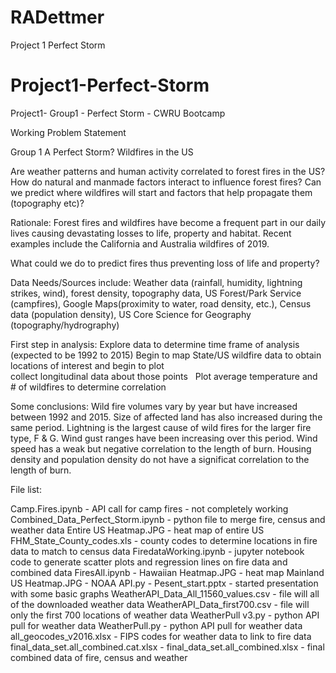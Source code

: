 # RADettmer
Project 1 Perfect Storm
# Project1-Perfect-Storm
Project1- Group1 - Perfect Storm - CWRU Bootcamp

Working Problem Statement

Group 1
A Perfect Storm? Wildfires in the US

Are weather patterns and human activity correlated to forest fires in the US?
    How do natural and manmade factors interact to influence forest fires?
    Can we predict where wildfires will start and factors that help propagate them     
(topography etc)?

Rationale: Forest fires and wildfires have become a frequent part in our daily lives causing devastating losses to life, property and habitat. Recent examples include the California and Australia wildfires of 2019. 

What could we do to predict fires thus preventing loss of life and property?

Data Needs/Sources include: Weather data (rainfall, humidity, lightning strikes, wind), forest density, topography data, US Forest/Park Service (campfires), Google Maps(proximity to water, road density, etc.), Census data (population density), US Core Science for Geography (topography/hydrography)

First step in analysis:
    Explore data to determine time frame of analysis (expected to be 1992 to 2015) 
    Begin to map State/US wildfire data to obtain locations of interest and begin to plot     
    collect longitudinal data about those points
    Plot average temperature and # of wildfires to determine correlation
    
Some conclusions:
    Wild fire volumes vary by year but have increased between 1992 and 2015.
    Size of affected land has also increased during the same period.
    Lightning is the largest cause of wild fires for the larger fire type, F & G.
    Wind gust ranges have been increasing over this period.
    Wind speed has a weak but negative correlation to the length of burn.
    Housing density and population density do not have a significat correlation to the length of burn.

File list:

Camp.Fires.ipynb - API call for camp fires - not completely working
Combined_Data_Perfect_Storm.ipynb - python file to merge fire, census and weather data
Entire US Heatmap.JPG - heat map of entire US
FHM_State_County_codes.xls - county codes to determine locations in fire data to match to census data
FiredataWorking.ipynb - jupyter notebook code to generate scatter plots and regression lines on fire data and combined data
FiresAll.ipynb -
Hawaiian Heatmap.JPG - heat map
Mainland US Heatmap.JPG -
NOAA API.py -
Pesent_start.pptx - started presentation with some basic graphs
WeatherAPI_Data_All_11560_values.csv - file will all of the downloaded weather data
WeatherAPI_Data_first700.csv - file will only the first 700 locations of weather data
WeatherPull v3.py - python API pull for weather data
WeatherPull.py - python API pull for weather data
all_geocodes_v2016.xlsx - FIPS codes for weather data to link to fire data
final_data_set.all_combined.cat.xlsx -
final_data_set.all_combined.xlsx - final combined data of fire, census and weather


